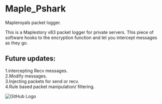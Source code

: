 # Maple_Pshark
Mapleroyals packet logger.

This is a Maplestory v83 packet logger for private servers.
This piece of software hooks to the encryption function and
let you intercept messages as they go.

## Future updates:
1.intercepting Recv messages.<br/>
2.Modify messages.<br/>
3.Injecting packets for send or recv.<br/>
4.Rule based packet manipulation/ filtering.<br/>

![GitHub Logo](demo.png)
